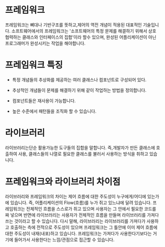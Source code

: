 # 프레임워크

프레임워크는 뼈대나 기반구조를 뜻하고,제어의 역전 개념이 적용된 대표적인 기술입니다. 소프트웨어에서의 프레임워크는 '소프트웨어의 특정 문제를 해결하기 위해서 상호 협력하는 클래스와 인터페이스의 집합'이라 할수 있으며, 완성된 어플리케이션이 아닌 프로그래머가 완성시키는 작업을 해야합니다.

# 프레임워크 특징

- 특정 개념들의 추상화를 제공하는 여러 클래스나 컴포넌트로 구성되어 있다.

- 추상적인 개념들이 문제를 해결하기 위해 같이 작업하는 방법을 정의합니다.

- 컴포넌트들은 재사용이 가능합니다.

- 높은 수준에서 패턴들을 조직화 할 수 있습니다.

# 라이브러리

라이브러리는단순 활용가능한 도구들의 집합을 말합니다. 즉,개발자가 만든 클래스에 호출하여 사용, 클래스들의 나열로 필요한 클래스를 불러서 사용하는 방식을 취하고 있습니다.

# 프레임워크와 라이브러리 차이점

라이브러리와 프레임워크의 차이는 제어 흐름에 대한 주도성이 누구에게/어디에 있는가에 있습니다.
즉, 어플리케이션의 Flow(흐름)를 누가 쥐고 있느냐에 달려 있습니다.
프레임워크는 전체적인 흐름을 스스로가 쥐고 있으며 사용자는 그 안에서 필요한 코드를 짜 넣으며 반면에 라이브러리는 사용자가 전체적인 흐름을 만들며 라이브러리를 가져다 쓰는 것이라고 할 수 있습니다.
다시 말해, 라이브러리는 라이브러리를 가져다가 사용하고 호출하는 측에 전적으로 주도성이 있으며 프레임워크는 그 틀안에 이미 제어 흐름에 대한 주도성이 내재(내포)하고 있습니다.
프레임워크는 가져다가 사용한다기보다는 거기에 들어가서 사용한다는 느낌/관점으로 접근할 수 있습니다.
